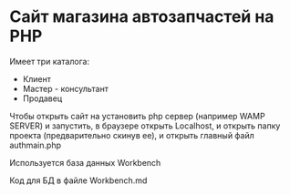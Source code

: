 # Сайт магазина автозапчастей на PHP

Имеет три каталога: 
* Клиент
* Мастер - консультант
* Продавец

Чтобы открыть сайт на установить php сервер (например WAMP SERVER) и запустить, в браузере открыть Localhost, и открыть папку проекта (предварительно скинув ее), и открыть главный файл authmain.php

Используется база данных Workbench

Код для БД в файле Workbench.md
